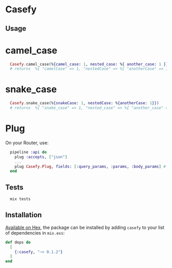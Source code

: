 # Casefy

## Usage

# camel_case

```elixir
  Casefy.camel_case(%{camel_case: 1, nested_case: %{ another_case: 1 }}) 
  # returns  %{ "camelCase" => 1, "nestedCase" => %{ "anotherCase" => 1 } }
```

# snake_case

```elixir
  Casefy.snake_case(%{snakeCase: 1, nestedCase: %{anotherCase: 1}}) 
  # returns  %{ "snake_case" => 1, "nested_case" => %{ "another_case" => 1 } }
```

# Plug

On your Router, use:

```elixir
  pipeline :api do
    plug :accepts, ["json"]
    ...
    plug Casefy.Plug, fields: [:query_params, :params, :body_params] # parses all camelCase input to snake_case inside your controller
  end
```

## Tests

```sh
  mix tests
```

## Installation

[Available on Hex](https://hex.pm/docs/publish), the package can be installed
by adding `casefy` to your list of dependencies in `mix.exs`:

```elixir
def deps do
  [
    {:casefy, "~> 0.1.2"}
  ]
end
```